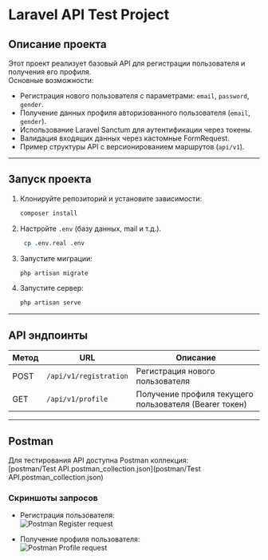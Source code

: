 # Laravel API Test Project

## Описание проекта

Этот проект реализует базовый API для регистрации пользователя и получения его профиля.  
Основные возможности:

- Регистрация нового пользователя с параметрами: `email`, `password`, `gender`.
- Получение данных профиля авторизованного пользователя (`email`, `gender`).
- Использование Laravel Sanctum для аутентификации через токены.
- Валидация входящих данных через кастомные FormRequest.
- Пример структуры API с версионированием маршрутов (`api/v1`).

---

## Запуск проекта

1. Клонируйте репозиторий и установите зависимости:

    ```bash
    composer install
    ```

2. Настройте `.env` (базу данных, mail и т.д.).
   ```bash
    cp .env.real .env
    ```

3. Запустите миграции:

    ```bash
    php artisan migrate
    ```

4. Запустите сервер:

    ```bash
    php artisan serve
    ```

---

## API эндпоинты

| Метод | URL                    | Описание                                               |
|-------|------------------------|--------------------------------------------------------|
| POST  | `/api/v1/registration` | Регистрация нового пользователя                        |
| GET   | `/api/v1/profile`      | Получение профиля текущего пользователя (Bearer токен) |

---

## Postman

Для тестирования API доступна Postman коллекция:  
[postman/Test API.postman_collection.json](postman/Test API.postman_collection.json)

### Скриншоты запросов

- Регистрация пользователя:  
  ![Postman Register request](postman/register.jpg)

- Получение профиля пользователя:  
  ![Postman Profile request](postman/profile.png)

